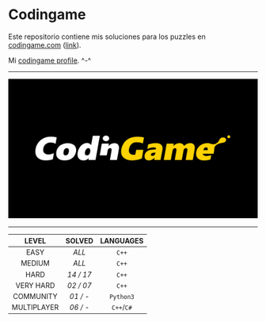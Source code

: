 Codingame
=========

Este repositorio contiene mis soluciones para los puzzles en [codingame.com](https://www.codingame.com) ([link](https://www.codingame.com/servlet/urlinvite?u=1978320)).

Mi [codingame profile](https://www.codingame.com/profile/ca5fbc07c41e8af7ee0e486b2731bf360238791). ^-^

---

<p align="center"><img src="https://github.com/MoonAntonio/codingame/blob/master/res/codingame.png?raw=true"></p>

---

|**LEVEL**      |**SOLVED**     |**LANGUAGES**  |
|:-------------:|:-------------:|:-------------:|
| EASY          |*ALL*          | `C++`         |
| MEDIUM        |*ALL*	        | `C++`         |  
| HARD          |*14 / 17*     	| `C++`         | 
| VERY HARD     |*02 / 07*     	| `C++`         | 
| COMMUNITY     |*01 / -*       | `Python3`     | 
| MULTIPLAYER   |*06 / -*       | `C++`/`C#`    | 
